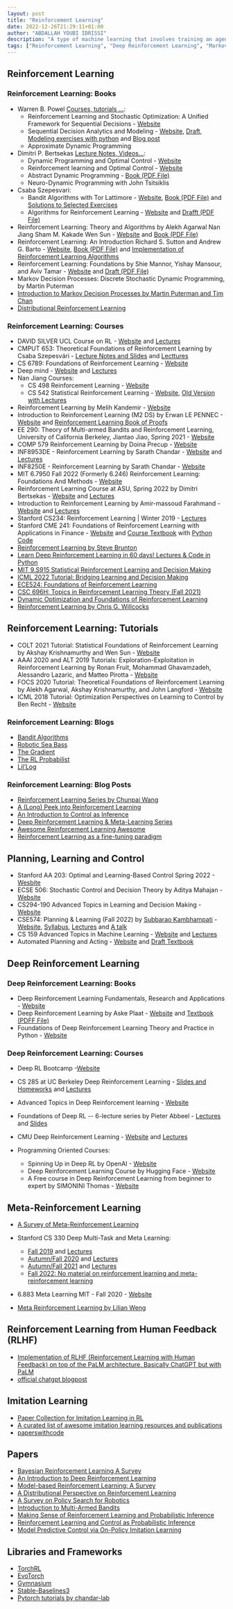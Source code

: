 ```yaml
---
layout: post
title: "Reinforcement Learning"
date: 2022-12-26T21:29:11+01:00
author: "ABDALLAH YOUBI IDRISSI"
description: "A type of machine learning that involves training an agent to make a series of decisions in an environment in order to maximize a reward."
tags: ["Reinforcement Learning", "Deep Reinforcement Learning", "Markov Decision Process"]
---
```


## Reinforcement Learning

### Reinforcement Learning: Books

- Warren B. Powel [Courses, tutorials ...](https://castlelab.princeton.edu/):
  - Reinforcement Learning and Stochastic Optimization: A Unified Framework for Sequential Decisions - [Website](https://castlelab.princeton.edu/RLSO/)
  - Sequential Decision Analytics and Modeling - [Website](https://castlelab.princeton.edu/sdamodeling), [Draft](https://castlelab.princeton.edu/wp-content/uploads/2022/03/Powell-Sequential_Decision_Analytics_NOW_March4-2022-1.pdf), [Modeling exercises with python](https://tinyurl.com/sequentialdecisionanalytics) and [Blog post](https://castlelab.princeton.edu/sda/)
  - Approximate Dynamic Programming
- Dimitri P. Bertsekas [Lecture Notes, Videos...](http://www.mit.edu/people/dimitrib/home.html):
  - Dynamic Programming and Optimal Control - [Website](http://athenasc.com/dpbook.html)
  - Reinforcement learning and Optimal Control - [Website](http://web.mit.edu/dimitrib/www/RLbook.html)
  - Abstract Dynamic Programming - [Book (PDF File)](http://web.mit.edu/dimitrib/www/AbstractDP_ED3_TEXT_2021.pdf)
  - Neuro-Dynamic Programming with John Tsitsiklis
- Csaba Szepesvari:
  - Bandit Algorithms with Tor Lattimore  - [Website](https://banditalgs.com/), [Book (PDF File)](https://tor-lattimore.com/downloads/book/book.pdf) and [Solutions to Selected Exercises](https://tor-lattimore.com/downloads/book/solutions.pdf)
  - Algorithms for Reinforcement Learning - [Website](https://sites.ualberta.ca/~szepesva/rlbook.html) and [Drafft (PDF File)](https://sites.ualberta.ca/~szepesva/papers/RLAlgsInMDPs.pdf)
- Reinforcement Learning: Theory and Algorithms by Alekh Agarwal Nan Jiang Sham M. Kakade Wen Sun - [Website](https://rltheorybook.github.io/) and [Book (PDF File)](https://rltheorybook.github.io/rltheorybook_AJKS.pdf)
- Reinforcement Learning: An Introduction Richard S. Sutton and Andrew G. Barto - [Website](http://www.incompleteideas.net/book/the-book-2nd.html), [Book (PDF File)](https://www.andrew.cmu.edu/course/10-703/textbook/BartoSutton.pdf) and [Implementation of Reinforcement Learning Algorithms](https://github.com/dennybritz/reinforcement-learning)
- Reinforcement Learning:  Foundations by Shie Mannor, Yishay Mansour, and Aviv Tamar - [Website](https://sites.google.com/view/rlfoundations/home) and [Draft (PDF File)](https://drive.google.com/file/d/1004d-GVvXuI7vgLpzPvoESeP5jyERw9Z/view)
- Markov Decision Processes: Discrete Stochastic Dynamic Programming, by Martin Puterman
- [Introduction to Markov Decision Processes by Martin Puterman and Tim Chan](https://github.com/martyput/MDP_book)
- [Distributional Reinforcement Learning](https://www.distributional-rl.org/)

### Reinforcement Learning: Courses

- DAVID SILVER UCL Course on RL - [Website](https://www.davidsilver.uk/teaching/) and [Lectures](https://www.youtube.com/playlist?list=PLqYmG7hTraZDM-OYHWgPebj2MfCFzFObQ)
- CMPUT 653: Theoretical Foundations of Reinforcement Learning by Csaba Szepesvári - [Lecture Notes and Slides](https://rltheory.github.io/) and [Lecttures](https://www.youtube.com/playlist?list=PLQCZ7_TRKVIzODPXorEyvhCk25TlcTANC)
- CS 6789: Foundations of Reinforcement Learning - [Website](https://wensun.github.io/CS6789_fall_2021.html)
- Deep mind - [Website](https://deepmind.com/learning-resources/reinforcement-learning-series-2021) and [Lectures](https://www.youtube.com/playlist?list=PLqYmG7hTraZDVH599EItlEWsUOsJbAodm)
- Nan Jiang Courses:
  - CS 498 Reinforcement Learning - [Website](http://nanjiang.cs.illinois.edu/cs498/)
  - CS 542 Statistical Reinforcement Learning - [Website](http://nanjiang.cs.illinois.edu/cs542/), [Old Version with Lectures](http://nanjiang.cs.illinois.edu/cs598/)
- Reinforcement Learning by Melih Kandemir - [Website](https://melihkandemir.github.io/teaching/)
- Introduction to Reinforcement Learning (M2 DS) by Erwan LE PENNEC - [Website](http://www.cmap.polytechnique.fr/~lepennec/fr/teaching/) and [Reinforcement Learning Book of Proofs](http://www.cmap.polytechnique.fr/~lepennec/files/RL/BOP_RL_21.pdf)
- EE 290: Theory of Multi-armed Bandits and Reinforcement Learning, University of California Berkeley, Jiantao Jiao, Spring 2021 - [Website](https://people.eecs.berkeley.edu/~jiantao/2902021spring/index.html)
- COMP 579 Reinforcement Learning by Doina Precup - [Website](https://www.cs.mcgill.ca/~dprecup/courses/RL/lectures.html)
- INF8953DE - Reinforcement Learning by Sarath Chandar - [Website](https://chandar-lab.github.io/INF8953DE/schedule.html) and [Lectures](https://www.youtube.com/playlist?list=PLImtCgowF_ES_JdF_UcM60EXTcGZg67Ua)
- INF8250E - Reinforcement Learning by Sarath Chandar - [Website](https://chandar-lab.github.io/INF8250E/schedule.html)
- MIT 6.7950 Fall 2022 (Formerly 6.246) Reinforcement Learning: Foundations And Methods - [Website](https://web.mit.edu/6.7950/www/)
- Reinforcement Learning Course at ASU, Spring 2022 by Dimitri Bertsekas - [Website](http://web.mit.edu/dimitrib/www/RLbook.html) and [Lectures](https://www.youtube.com/playlist?list=PLmH30BG15SIoXhxLldoio0BhsIY84YMDj)
- Introduction to Reinforcement Learning by Amir-massoud Farahmand - [Website](https://amfarahmand.github.io/IntroRL/) and [Lectures](https://www.youtube.com/playlist?list=PLCveiXxL2xNbiDq51a8iJwPRq2aO0ykrq)
- Stanford CS234: Reinforcement Learning | Winter 2019 - [Lectures](https://www.youtube.com/playlist?list=PLoROMvodv4rOSOPzutgyCTapiGlY2Nd8u)
- Stanford CME 241: Foundations of Reinforcement Learning with Applications in Finance - [Website](http://web.stanford.edu/class/cme241/) and [Course Textbook](https://stanford.edu/~ashlearn/RLForFinanceBook/book.pdf) with [Python Code](https://github.com/TikhonJelvis/RL-book/tree/master/rl)
- [Reinforcement Learning by Steve Brunton](https://www.youtube.com/playlist?list=PLMrJAkhIeNNQe1JXNvaFvURxGY4gE9k74)
- [Learn Deep Reinforcement Learning in 60 days! Lectures & Code in Python](https://github.com/andri27-ts/Reinforcement-Learning)
- [MIT 9.S915 Statistical Reinforcement Learning and Decision Making](https://www.mit.edu/~rakhlin/course-decision-making.html)
- [ICML 2022 Tutorial: Bridging Learning and Decision Making](https://dylanfoster.net/bldm.html)
- [ECE524: Foundations of Reinforcement Learning](https://sites.google.com/view/cjin/ece524?authuser=0)
- [CSC 696H: Topics in Reinforcement Learning Theory (Fall 2021)](https://zcc1307.github.io/courses/csc696fa21/index.html)
- [Dynamic Optimization and Foundations of Reinforcement Learning](https://djrusso.github.io/Dynamic-Optimization-Course/)
- [Reinforcement Learning by Chris G. Willcocks](https://cwkx.github.io/teaching.html)

## Reinforcement Learning: Tutorials

- COLT 2021 Tutorial: Statistical Foundations of Reinforcement Learning by Akshay Krishnamurthy and Wen Sun - [Website](https://rltheorybook.github.io/colt21tutorial)
- AAAI 2020 and ALT 2019 Tutorials: Exploration-Exploitation in Reinforcement Learning by Ronan Fruit, Mohammad Ghavamzadeh, Alessandro Lazaric, and Matteo Pirotta - [Website](https://rlgammazero.github.io/)
- FOCS 2020 Tutorial: Theoretical Foundations of Reinforcement Learning by Alekh Agarwal, Akshay Krishnamurthy, and John Langford - [Website](https://hunch.net/~tforl/)
- ICML 2018 Tutorial: Optimization Perspectives on Learning to Control by Ben Recht - [Website](https://people.eecs.berkeley.edu/~brecht/l2c-icml2018/)

### Reinforcement Learning: Blogs

- [Bandit Algorithms](https://banditalgs.com/)
- [Robotic Sea Bass](https://roboticseabass.com/)
- [The Gradient](https://thegradient.pub/)
- [The RL Probabilist](https://dibyaghosh.com/blog/)
- [Lil’Log](https://lilianweng.github.io/)

### Reinforcement Learning: Blog Posts

- [Reinforcement Learning Series by Chunpai Wang](https://chunpai.github.io/tags/reinforcement-learning)
- [A (Long) Peek into Reinforcement Learning](https://lilianweng.github.io/posts/2018-02-19-rl-overview/)
- [An Introduction to Control as Inference](https://dibyaghosh.com/blog/rl/controlasinference.html)
- [Deep Reinforcement Learning & Meta-Learning Series](https://jonathan-hui.medium.com/rl-deep-reinforcement-learning-series-833319a95530)
- [Awesome Reinforcement Learning Awesome](https://github.com/aikorea/awesome-rl)
- [Reinforcement Learning as a fine-tuning paradigm](https://ankeshanand.com/blog/2022/01/08/rl-fine-tuning.html)

## Planning, Learning and Control

- Stanford AA 203: Optimal and Learning-Based Control Spring 2022 - [Wesbite](https://stanfordasl.github.io/aa203/)
- ECSE 506: Stochastic Control and Decision Theory by Aditya Mahajan - [Website](https://adityam.github.io/stochastic-control/)
- CS294-190 Advanced Topics in Learning and Decision Making - [Website](https://sites.google.com/view/berkeley-cs294-190-fa21/home?authuser=0)
- CSE574: Planning & Learning (Fall 2022) by [Subbarao Kambhampati](https://twitter.com/rao2z) - [Website](https://yochan-lab.github.io/courses/CSE574-F22/), [Syllabus](https://rakaposhi.eas.asu.edu/cse574/), [Lectures](https://www.youtube.com/playlist?list=PLNONVE5W8PCRvVliwpI5PGcRBI5xdywha) and [A talk](https://www.youtube.com/watch?v=7C5oidaknV8&list=PLNONVE5W8PCRbf3WmbcqgXPToJuA2NUfP&index=6)
- CS 159 Advanced Topics in Machine Learning - [Website](https://1five9.github.io/) and [Lectures](https://www.youtube.com/@YisongYue/featured)
- Automated Planning and Acting - [Website](https://projects.laas.fr/planning/) and [Draft Textbook](https://projects.laas.fr/planning/book.pdf)

## Deep Reinforcement Learning

### Deep Reinforcement Learning: Books

- Deep Reinforcement Learning Fundamentals, Research and Applications - [Website](https://deepreinforcementlearningbook.org/)
- Deep Reinforcement Learning by Aske Plaat - [Website](https://deep-reinforcement-learning.net/) and [Textbook (PDFF File)](https://arxiv.org/pdf/2201.02135.pdf)
- Foundations of Deep Reinforcement Learning Theory and Practice in Python - [Website](https://slm-lab.gitbook.io/foundations-of-deep-rl/)

### Deep Reinforcement Learning: Courses

- Deep RL Bootcamp -[Website](https://sites.google.com/view/deep-rl-bootcamp/lectures)
- CS 285 at UC Berkeley Deep Reinforcement Learning - [Slides and Homeworks](http://rail.eecs.berkeley.edu/deeprlcourse/)  and [Lectures](https://www.youtube.com/playlist?list=PL_iWQOsE6TfX7MaC6C3HcdOf1g337dlC9)
- Advanced Topics in Deep Reinforcement learning - [Website](https://deeppavlov.ai/rl_course_2020)
- Foundations of Deep RL -- 6-lecture series by Pieter Abbeel - [Lectures](https://www.youtube.com/playlist?list=PLwRJQ4m4UJjNymuBM9RdmB3Z9N5-0IlY0) and [Slides](https://www.dropbox.com/s/to43tskzsydqhel/foundations-deep-rl-abbeel.zip?dl=0)
- CMU Deep Reinforcement Learning - [Website](https://cmudeeprl.github.io/703website_f22/) and [Lectures](https://scs.hosted.panopto.com/Panopto/Pages/Sessions/List.aspx#folderID=%22ee5794a2-cb54-4edc-836b-aefc01023243%22)

- Programming Oriented Courses:
  - Spinning Up in Deep RL by OpenAI - [Website](https://spinningup.openai.com/en/latest/index.html)
  - Deep Reinforcement Learning Course by Hugging Face - [Website](https://huggingface.co/deep-rl-course/unit0/introduction)
  - A Free course in Deep Reinforcement Learning from beginner to expert by SIMONINI Thomas - [Website](https://simoninithomas.github.io/Deep_reinforcement_learning_Course/)

## Meta-Reinforcement Learning

- [A Survey of Meta-Reinforcement Learning](https://arxiv.org/pdf/2301.08028.pdf)
- Stanford CS 330 Deep Multi-Task and Meta Learning:
  - [Fall 2019](http://cs330.stanford.edu/fall2019/index.html) and [Lectures](https://www.youtube.com/playlist?list=PLoROMvodv4rMC6zfYmnD7UG3LVvwaITY5)
  - [Autumn/Fall 2020](http://cs330.stanford.edu/fall2020/index.html) and [Lectures](https://www.youtube.com/playlist?list=PLoROMvodv4rOxuwpC_raecBCd5Jf54lEa)
  - [Autumn/Fall 2021](http://cs330.stanford.edu/fall2021/index.html) and [Lectures](https://www.youtube.com/playlist?list=PLoROMvodv4rMIJ-TvblAIkw28Wxi27B36)
  - [Fall 2022: No material on reinforcement learning and meta-reinforcement learning](https://cs330.stanford.edu/)

- 6.883 Meta Learning MIT - Fall 2020 - [Website](https://www.mit.edu/~idrori/metalearningmitfall2020.html)

- [Meta Reinforcement Learning by Lilian Weng](https://lilianweng.github.io/posts/2019-06-23-meta-rl/)

## Reinforcement Learning from Human Feedback (RLHF)

- [Implementation of RLHF (Reinforcement Learning with Human Feedback) on top of the PaLM architecture. Basically ChatGPT but with PaLM](https://github.com/lucidrains/PaLM-rlhf-pytorch)
- [official chatgpt blogpost](https://openai.com/blog/chatgpt/)

## Imitation Learning

- [Paper Collection for Imitation Learning in RL](https://github.com/apexrl/Imitation-Learning-Paper-Lists)
- [A curated list of awesome imitation learning resources and publications](https://github.com/kristery/Awesome-Imitation-Learning)
- [paperswithcode](https://paperswithcode.com/task/imitation-learning)

## Papers

- [Bayesian Reinforcement Learning A Survey](https://arxiv.org/abs/1609.04436)
- [An Introduction to Deep Reinforcement Learning](https://arxiv.org/abs/1811.12560)
- [Model-based Reinforcement Learning: A Survey](https://arxiv.org/abs/2006.16712)
- [A Distributional Perspective on Reinforcement Learning](https://arxiv.org/abs/1707.06887)
- [A Survey on Policy Search for Robotics](https://spiral.imperial.ac.uk/bitstream/10044/1/12051/7/fnt_corrected_2014-8-22.pdf)
- [Introduction to Multi-Armed Bandits](https://arxiv.org/abs/1904.07272)
- [Making Sense of Reinforcement Learning and Probabilistic Inference](https://arxiv.org/abs/2001.00805)
- [Reinforcement Learning and Control as Probabilistic Inference](https://arxiv.org/abs/1805.00909)
- [Model Predictive Control via On-Policy Imitation Learning](https://arxiv.org/abs/2210.09206)

## Libraries and Frameworks

- [TorchRL](https://github.com/pytorch/rl)
- [EvoTorch](https://evotorch.ai/)
- [Gymnasium](https://gymnasium.farama.org/)
- [Stable-Baselines3](https://stable-baselines3.readthedocs.io/en/master/#)
- [Pytorch tutorials by chandar-lab](https://www.youtube.com/playlist?list=PLImtCgowF_ETp5rXg0_dr8tL9nUQ-HluF)
